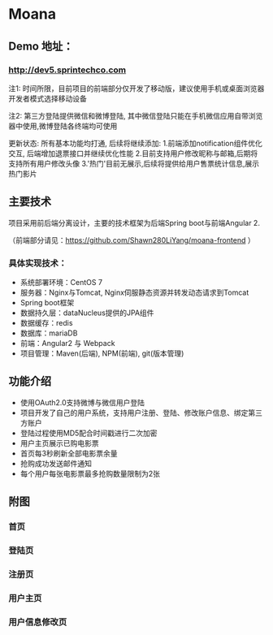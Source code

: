 # **Moana**

## Demo 地址： ##

### http://dev5.sprintechco.com ###
注1: 时间所限，目前项目的前端部分仅开发了移动版，建议使用手机或桌面浏览器开发者模式选择移动设备

注2: 第三方登陆提供微信和微博登陆, 其中微信登陆只能在手机微信应用自带浏览器中使用,微博登陆各终端均可使用

更新状态: 所有基本功能均打通, 后续将继续添加:
1.前端添加notification组件优化交互, 后端增加退票接口并继续优化性能 
2.目前支持用户修改昵称与邮箱,后期将支持所有用户修改头像
3.'热门'目前无展示,后续将提供给用户售票统计信息,展示热门影片

## 主要技术 ##

项目采用前后端分离设计，主要的技术框架为后端Spring boot与前端Angular 2.

（前端部分请见：https://github.com/Shawn280LiYang/moana-frontend ）

### 具体实现技术： ###
* 系统部署环境：CentOS 7
* 服务器：Nginx与Tomcat, Nginx伺服静态资源并转发动态请求到Tomcat
* Spring boot框架
* 数据持久层：dataNucleus提供的JPA组件
* 数据缓存：redis
* 数据库：mariaDB
* 前端：Angular2 与 Webpack
* 项目管理：Maven(后端), NPM(前端), git(版本管理)

## 功能介绍 ##
* 使用OAuth2.0支持微博与微信用户登陆
* 项目开发了自己的用户系统，支持用户注册、登陆、修改账户信息、绑定第三方账户
* 登陆过程使用MD5配合时间戳进行二次加密
* 用户主页展示已购电影票
* 首页每3秒刷新全部电影票余量
* 抢购成功发送邮件通知
* 每个用户每张电影票最多抢购数量限制为2张

## 附图 ##

### 首页 ###

<!--![WechatIMG64.jpeg](https://github.com/Shawn280LiYang/moana-backend/raw/master/screenshots/WechatIMG64.jpeg)-->

### 登陆页 ###

<!--![WechatIMG65.jpeg](https://github.com/Shawn280LiYang/moana-backend/raw/master/screenshots/WechatIMG65.jpeg)-->

### 注册页 ###

<!--![WechatIMG66.jpeg](https://github.com/Shawn280LiYang/moana-backend/raw/master/screenshots/WechatIMG66.jpeg)-->

### 用户主页 ###

<!--![WechatIMG67.jpeg](https://github.com/Shawn280LiYang/moana-backend/raw/master/screenshots/WechatIMG67.jpeg)-->

### 用户信息修改页 ###

<!--![WechatIMG68.jpeg](https://github.com/Shawn280LiYang/moana-backend/raw/master/screenshots/WechatIMG67.jpeg)-->
